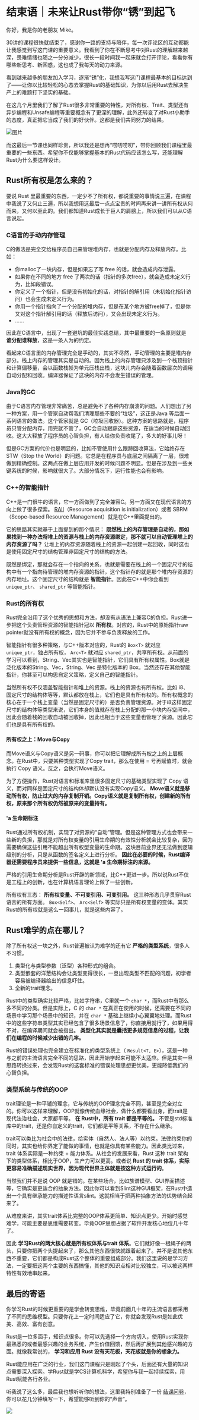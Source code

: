 # 结束语｜未来让Rust带你“锈”到起飞
你好，我是你的老朋友 Mike。

30讲的课程很快就结束了，感谢你一路的支持与陪伴，每一次评论区的互动都能让我感觉到写这门课的重要意义。我看到了你在不断思考中对Rust的理解越来越深，畏难情绪也随之一分分减少，很长一段时间我一起床就会打开评论，看看你有哪些新思考、新困惑，这也成了我每天的动力来源。

看到越来越多的朋友加入学习，逐渐“锈”化，我想我写这门课程最基本的目标达到了——让你以比较轻松的心态去掌握Rust的基础知识，为你以后用Rust去解决生产上的难题打下坚实的基础。

在这几个月里我们了解了Rust很多非常重要的特性，对所有权、Trait、类型还有异步编程和Unsafe编程等重要概念有了更深的理解，此外还转变了对Rust小助手的态度，真正把它当成了我们的好伙伴。这都是我们共同努力的结果。

![图片](images/740385/e47a32cf1b0c9561f2994ff5f04154f6.jpg)

而这最后一节课也同样珍贵，所以我还是想再“唠叨唠叨”，带你回顾我们课程里最重要的一些东西。希望你不仅能够掌握基本的Rust代码应该怎么写，还能理解Rust为什么要这样设计。

## Rust所有权是怎么来的？

要说 Rust 里最重要的东西，一定少不了所有权，都说重要的事情说三遍，在课程中我说了又何止三遍，所以我想用这最后一点点宝贵的时间再来讲一讲所有权从何而来，又何以至此的。我们都知道Rust成长于巨人的肩膀上，所以我们可以从C语言说起。

### C语言的手动内存管理

C的做法是完全交给程序员自己来管理堆内存，也就是分配内存及释放内存。比如：

- 你malloc了一块内存，但是如果忘了写 free 的话，就会造成内存泄露。
- 如果你在不同的地方 free 了两次的话（指针的多次free），就会造成未定义行为，比如段错误。
- 你定义了一个指针，但是没有初始化的话，对指针的解引用（未初始化指针访问）也会生成未定义行为。
- 你用一个指针指向了一个分配的堆内存，但是在某个地方被free掉了，但是你又对这个指针解引用的话（释放后访问），又会出现未定义行为。
- ……

因此在C语言中，出现了一套避坑的最佳实践总结，其中最重要的一条原则就是 **谁分配谁释放**，这是一条人为的约定。

看起来C语言里的内存管理完全是手动的，其实不尽然，手动管理的主要是堆内存部分。栈上内存的管理其实是自动的。因为栈上的内存管理只涉及到一个栈顶指针和计算偏移量，会以函数栈帧为单元压栈出栈，这块儿内存会随着函数层次的调用自动分配和回收。编译器保证了这块的内存不会发生错误的管理。

### Java的GC

由于C语言内存管理非常痛苦，总是避免不了各种内存崩溃的问题。人们想出了另一种方案，用一个管家自动帮我们清理那些不要的“垃圾”，这正是Java 等后面一系列语言的做法。这个管家就是 GC（垃圾回收器）。这种方案的思路就是，程序员只管分配内存，用完就不管了，GC会自动跟踪这些资源，在适当的时候自动回收。这大大释放了程序员的心智负担，有人给你负责收尾了，多大的好事儿呀！

但是GC方案的代价也是明显的，比如不管使用什么跟踪回收算法，它始终存在STW（Stop the World）的问题。它总是在程序员与底层之间隔离了一层，很难做到精确控制。这两点在做上层应用开发的时候问题不明显。但是在涉及到一些关键系统的时候，影响就很大了。大部分情况下，运行性能也会有影响。

### C++的智能指针

C++是一门很牛的语言，它一方面做到了完全兼容C。另一方面又在现代语言的方向上做了很多探索。 [RAII](https://en.wikipedia.org/wiki/Resource_acquisition_is_initialization)（Resource acquisition is initialization）或者 SBRM（Scope-based Resource Management）就是在C++里面提出的。

它的思路其实就基于上面提到的那个情况： **既然栈上的内存管理是自动的，那如果找到一种办法将堆上的资源与栈上的内存资源绑定，那不就可以自动管理堆上的内存资源了吗？** 让堆上的内存资源随着栈上的资源一起创建一起回收，同时这也是使用固定尺寸的结构管理非固定尺寸的结构的方法。

既然是绑定，那就会存在一个指向的关系，也就是需要在栈上的一个固定尺寸的结构中有一个指向待管理的堆内存资源的指针，这个指针存的就是那个堆内存资源的内存地址。这个固定尺寸的结构就是 **智能指针**。因此在C++中你会看到 `unique_ptr`、 `shared_ptr` 等智能指针。

### Rust的所有权

Rust完全沿用了这个优秀的思想和方法，却没有从语法上兼容C的负担。Rust进一步把这个负责管理资源的智能指针冠以 **所有权**。对应的，Rust中的原始指针raw pointer就没有所有权的概念，因为它并不参与负责释放的工作。

智能指针有很多种策略，与C++版本对应的，Rust的 `Box<T>` 就对应 `unique_ptr`，独占所有权， `Arc<T>` 就对应 `shared_ptr`，共享所有权。从前面的学习可以看到，String、Vec其实也是智能指针，它们具有所有权属性。Box就是泛化版本的String、Vec，String、Vec 是特化版本的 Box。当然还存在其他智能指针，你甚至可以构思自定义策略，定义自己的智能指针。

当然所有权不仅涵盖智能指针和堆上的资源。栈上的资源也有所有权。比如 i8、固定尺寸的结构体等等，默认都放在栈上，它们也是具有所有权的。所有权概念的核心在于一个栈上变量（当然是固定尺寸的）是否负责管理资源。对于i8这样固定尺寸的结构体等类型来说，它们本身的值就存在栈上分配的那一小块内存空间中，因此会随着栈的回收自动被回收掉，因此也相当于这些变量也管理了资源。因此它们也是具有所有权的。

#### 所有权之上：Move与Copy

而Move语义与Copy语义是另一码事，你可以把它理解成所有权之上的上层概念。在Rust中，只要某种类型实现了Copy trait，那么在使用 = 号再赋值时，就会执行 Copy 语义。反之，会执行Move语义。

为了方便操作，Rust对语言和标准库里很多固定尺寸的基础类型实现了 Copy 语义，而对同样是固定尺寸的结构体却默认没有实现Copy语义。 **Move语义就是移动所有权，防止过大的内存复制开销。Copy语义就是复制所有权，创建新的所有权，原来那个所有权仍然被原来的变量持有。**

#### **'a 生命期标注**

Rust通过所有权机制，实现了对资源的“自动”管理。但是这种管理方式也会带来一些新的负担，那就是对所有权变量的引用生命期的有效性分析就会比较复杂，因为需要确保这些引用不能超出所有权型变量的生命期。这块目前业界还无法做到逻辑级别的分析，只是从函数的签名定义上进行分析。 **因此在必要的时候，Rust编译器还需要程序员来提供一些信息，这就是 'a 生命期标注的来源。**

严格的引用生命期分析是Rust开辟的新领域，比C++更进一步。所以说Rust不仅是工程上的创新，也在计算机语言理论上做了一些创新。

所有权有三态： **所有权变量、不可变引用、可变引用。** 这三种形态几乎贯穿Rust语言的所有方面。 `Box<Self>`、 `Arc<Self>` 等实际只是所有权变量的变体。其实Rust的所有权就是这么一回事儿，就是这些内容了。

## Rust难学的点在哪儿？

除了所有权这一块之外，Rust普遍被认为难学的还有它 **严格的类型系统**，很多人不习惯。

1. 类型化与类型参数（泛型）各种形式的组合。
2. 类型嵌套的洋葱结构会让类型变得很长，一旦出现类型不匹配的问题，初学者容易被编译器给出的信息吓住。
3. 全新的trait理念。

Rust中的类型确实比较严格，比如字符串，C里就一个 `char *`，而Rust中有那么多不同的分类。但是实际上，C 的 `char *` 在真正在使用的时候，还需要在不同的场景中学习那个场景中的知识，并在 `char *` 基础上继续小心翼翼地处理。而Rust中的这些字符串类型其实已经包含了很多场景信息了，你直接用就行了，如果用得不对，在编译期间就会被指出。 **类型化其实就是囊括更多规范信息的过程，让我们在编程的时候减少出错的几率。**

Rust的错误处理也完全建立在标准化的类型系统上（ `Result<T, E>`），这是一种与之前的主流语言完全不同的思路，因此开始学起来可能不太适应。但是其实一旦思路转换过来，会发现Rust的这套标准的错误处理思想更优美，更能降低我们的心智负担。

### 类型系统与传统的OOP

trait理论是一种平铺的理念，它与传统的OOP理念完全不同，甚至是完全对立的。你可以这样来理解，OOP就像传统血缘社会，做什么都要看出身，而trait是现代法治社会，大家都平等。 **在 Rust中，所有 trait 都是平等的。** 不管是std标准库中的trait，还是你自定义的trait，它们都是平等关系，不存在什么继承。

trait可以类比为社会中的法律，给实体（自然人、法人等）以约束。法律约束你的同时，其实也给你界定了能做的事情，也就是你具有某些能力。因此类比过来，trait 体系实际是一种约束 + 能力体系。从社会的发展来看，Rust 这种 trait 架构下的类型体系，相比于OOP，生产力可以更高。或者说 **Rust 的 trait 体系，实际更容易准确描述现实世界，因为现代世界主体就是按这种方式运行的**。

当然我们并不是说 OOP 就是错的。在某些场合，比如族谱模型、GUI界面描述等，它确实是更适合的抽象方法。因此你可以看到Slint这种GUI框架，在Rust中造出一个具有继承能力的描述性语言slint。这就相当于把两种抽象方法的优势结合起来了。

从难度来讲，其实trait体系比完整的OOP体系更简单、知识点更少。开始时感觉难学，可能主要是思维需要转变。毕竟OOP思想占据了软件开发核心地位几十年了。

因此 **学习Rust的两大核心就是所有权体系与trait 体系**。它们就好像一根绳子的两头，只要你把两个头提起来了，那么其他东西很快就跟着起来了。并不是说其他东西不重要，它们都是构成Rust这个整体的重要组成部分。我们这里说的是学习方法，一定要把这两个主要的东西搞懂，其他的知识点相对比较独立，可以被这两样特性有效地串起来。

## 最后的寄语

你学习Rust的时候更重要的是学会转变思维，毕竟前面几十年的主流语言都采用了不同的思维模型。只要你花上一定时间适应了它，你就会发现Rust是如此优美、高效、富有创意。

Rust是一位多面手，知识点很多。你可以先选择一个方向切入，使用Rust实现你最熟悉的或者最感兴趣的业务系统，产生价值回馈，然后再扩展到其他感兴趣的方面。就像我常说的， **学习和应用 Rust 没有天花板，天花板就是你的想象力。**

Rust能应用在广泛的行业，我们这门课程只是刚起了个头，后面还有大量的知识点需要深入探索。学Rust就是学CS计算机科学，希望你与我一起持续探索，用Rust赋能各行各业。

听我说了这么多，最后我也想听听你的想法，这里我特别准备了一份 [结课问卷](http://jinshuju.net/f/eeZQnc)，你可以花几分钟填写一下，希望能够听到你的“声音”。

[![](images/740385/4e1ea06ac81bee2e4fa290732f81c824.jpg)](http://jinshuju.net/f/eeZQnc)